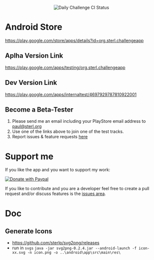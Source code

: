 <p align="center">
    <img alt="Daily Challenge CI Status" src="https://github.com/sterlp/daily-challenge/workflows/Flutter%20CI/badge.svg">
</p>

# Android Store

https://play.google.com/store/apps/details?id=org.sterl.challengeapp

## Aplha Version Link

https://play.google.com/apps/testing/org.sterl.challengeapp

## Dev Version Link

https://play.google.com/apps/internaltest/4697929787810922001

## Become a Beta-Tester

1. Please send me an email including your PlayStore email address to paul@sterl.org
2. Use one of the links above to join one of the test tracks.
3. Report issues & feature requests [here](https://github.com/sterlp/daily-challenge/issues)

# Support me

If you like the app and you want to support my work:

[![Donate with Paypal](https://www.paypalobjects.com/en_US/DK/i/btn/btn_donateCC_LG.gif)](https://www.paypal.com/cgi-bin/webscr?cmd=_s-xclick&hosted_button_id=RRA2HNFB9264C&source=url)

If you like to contribute and you are a developer feel free to create a pull request and/or discuss features is the [issues area](https://github.com/sterlp/daily-challenge/issues).


# Doc

## Generate Icons

- https://github.com/sterlp/svg2png/releases
- run in `svgs` `java -jar svg2png-0.2.4.jar --android-launch -f icon-xx.svg -n icon.png -o ..\android\app\src\main\res\`
